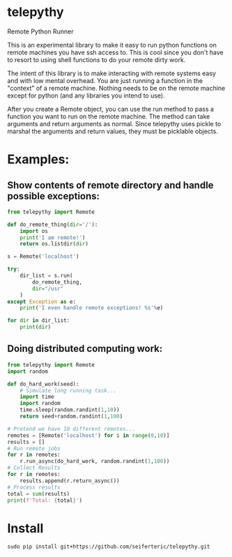 # telepythy
Remote Python Runner

This is an experimental library to make it easy to run python functions on
remote machines you have ssh access to. This is cool since you don't have
to resort to using shell functions to do your remote dirty work.

The intent of this library is to make interacting with remote systems easy
and with low mental overhead. You are just running a function in the
"context" of a remote machine. Nothing needs to be on the remote machine
except for python (and any libraries you intend to use).

After you create a Remote object, you can use the run method to pass a function
you want to run on the remote machine. The method can take arguments and return
arguments as normal. Since telepythy uses pickle to marshal the arguments and
return values, they must be picklable objects.

# Examples:

## Show contents of remote directory and handle possible exceptions:
```python
from telepythy import Remote

def do_remote_thing(dir='/'):
    import os
    print('I am remote!')
    return os.listdir(dir)

s = Remote('localhost')

try:
    dir_list = s.run(
        do_remote_thing,
        dir="/usr"
    )
except Exception as e:
    print('I even handle remote exceptions! %s'%e)

for dir in dir_list:
    print(dir)

```

## Doing distributed computing work:

```python
from telepythy import Remote
import random

def do_hard_work(seed):
    # Simulate long running task...
    import time
    import random
    time.sleep(random.randint(1,10))
    return seed+random.randint(1,100)

# Pretend we have 10 different remotes...
remotes = [Remote('localhost') for i in range(0,10)]
results = []
# Run remote jobs
for r in remotes:
    r.run_async(do_hard_work, random.randint(1,100))
# Collect Results
for r in remotes:
    results.append(r.return_async())
# Process results
total = sum(results)
print(f'Total: {total}')
```

# Install

```
sudo pip install git+https://github.com/seiferteric/telepythy.git
```
